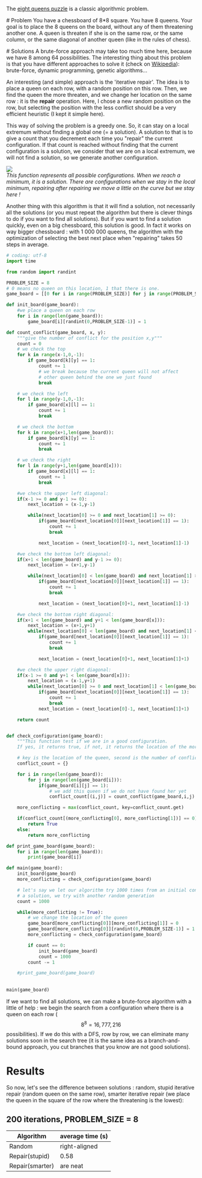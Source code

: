 The [eight queens puzzle](https://en.wikipedia.org/wiki/Eight_queens_puzzle) is a classic algorithmic problem.

# Problem
You have a chessboard of 8*8 square. You have 8 queens. Your goal is to place the 8 queens on the board, without any of them threatening another one. A queen is threaten if she is on the same row, or the same column, or the same diagonal of another queen (like in the rules of chess).

# Solutions
A brute-force approach may take too much time here, because we have 8 among 64 possibilities. The interesting thing about this problem is that you have different approaches to solve it (check on [Wikipedia](https://en.wikipedia.org/wiki/Eight_queens_puzzle)): brute-force, dynamic programming, genetic algorithms...

An interesting (and simple) approach is the 'iterative repair'. The idea is to place a queen on each row, with a random position on this row. Then, we find the queen the more threaten, and we change her location on the same row : it is the **repair** operation. Here, I chose a new random position on the row, but selecting the position with the less conflict should be a very efficient heuristic (I kept it simple here).

This way of solving the problem is a greedy one. So, it can stay on a local extremum without finding a global one (= a solution). A solution to that is to give a count that you decrement each time you "repair" the current configuration. If that count is reached without finding that the current configuration is a solution, we consider that we are on a local extremum, we will not find a solution, so we generate another configuration.

![](https://raw.githubusercontent.com/Romathonat/vulgaireDevEntries/master/eightQueensPuzzle/localmaxmin.png)  
*This function represents all possible configurations. When we reach a minimum, it is a solution. There are configurations when we stay in the local minimum, repairing after repairing we move a little on the curve but we stay here !*

Another thing with this algorithm is that it will find a solution, not necessarily all the solutions (or you must  repeat the algorithm but there is clever things to do if you want to find all solutions). But if you want to find a solution quickly, even on a big chessboard, this solution is good. In fact it works on way bigger chessboard : with 1 000 000 queens, the algorithm with the optimization of selecting the best next place when "repairing" takes 50 steps in average.

```python
# coding: utf-8
import time

from random import randint

PROBLEM_SIZE = 8
# 0 means no queen on this location, 1 that there is one.
game_board = [[0 for i in range(PROBLEM_SIZE)] for j in range(PROBLEM_SIZE)]

def init_board(game_board):
    #we place a queen on each row
    for i in range(len(game_board)):
        game_board[i][randint(0,PROBLEM_SIZE-1)] = 1

def count_conflict(game_board, x, y):
    """give the number of conflict for the position x,y"""
    count = 0
    # we check the top
    for k in range(x-1,0,-1):
        if game_board[k][y] == 1:
            count += 1
            # we break because the current queen will not affect
            # other queen behind the one we just found
            break

    # we check the left
    for l in range(y-1,0,-1):
        if game_board[x][l] == 1:
            count += 1
            break

    # we check the bottom
    for k in range(x+1,len(game_board)):
        if game_board[k][y] == 1:
            count += 1
            break

    # we check the right
    for l in range(y+1,len(game_board[x])):
        if game_board[x][l] == 1:
            count += 1
            break

    #we check the upper left diagonal:
    if(x-1 >= 0 and y-1 >= 0):
        next_location = (x-1,y-1)

        while(next_location[0] >= 0 and next_location[1] >= 0):
            if(game_board[next_location[0]][next_location[1]] == 1):
                count += 1
                break

            next_location = (next_location[0]-1, next_location[1]-1)

    #we check the bottom left diagonal:
    if(x+1 < len(game_board) and y-1 >= 0):
        next_location = (x+1,y-1)

        while(next_location[0] < len(game_board) and next_location[1] >= 0):
            if(game_board[next_location[0]][next_location[1]] == 1):
                count += 1
                break

            next_location = (next_location[0]+1, next_location[1]-1)

    #we check the bottom right diagonal:
    if(x+1 < len(game_board) and y+1 < len(game_board[x])):
        next_location = (x+1,y+1)
        while(next_location[0] < len(game_board) and next_location[1] < len(game_board[x])):
            if(game_board[next_location[0]][next_location[1]] == 1):
                count += 1
                break

            next_location = (next_location[0]+1, next_location[1]+1)

    #we check the upper right diagonal:
    if(x-1 >= 0 and y+1 < len(game_board[x])):
        next_location = (x-1,y+1)
        while(next_location[0] >= 0 and next_location[1] < len(game_board[x])):
            if(game_board[next_location[0]][next_location[1]] == 1):
                count += 1
                break
            next_location = (next_location[0]-1, next_location[1]+1)

    return count


def check_configuration(game_board):
    """This function test if we are in a good configuration.
    If yes, it returns true, if not, it returns the location of the more conflicting queen """

    # key is the location of the queen, second is the number of conflict
    conflict_count = {}

    for i in range(len(game_board)):
        for j in range(len(game_board[i])):
            if(game_board[i][j] == 1):
                # we add this queen if we do not have found her yet
                conflict_count[(i,j)] = count_conflict(game_board,i,j)

    more_conflicting = max(conflict_count, key=conflict_count.get)

    if(conflict_count[(more_conflicting[0], more_conflicting[1])] == 0):
        return True
    else:
        return more_conflicting

def print_game_board(game_board):
    for i in range(len(game_board)):
        print(game_board[i])

def main(game_board):
    init_board(game_board)
    more_conflicting = check_configuration(game_board)

    # let's say we let our algorithm try 1000 times from an initial configuration. If we can't find
    # a solution, we try with another random generation
    count = 1000

    while(more_conflicting != True):
        # we change the location of the queen
        game_board[more_conflicting[0]][more_conflicting[1]] = 0
        game_board[more_conflicting[0]][randint(0,PROBLEM_SIZE-1)] = 1
        more_conflicting = check_configuration(game_board)

        if count == 0:
            init_board(game_board)
            count = 1000
        count -= 1

    #print_game_board(game_board)
    
    
main(game_board)
```
If we want to find all solutions, we can make a brute-force algorithm with a little of help : we begin the search from a configuration where there is a queen on each row ($$8^8 = 16,777,216$$ possibilities). If we do this with a DFS, row by row, we can eliminate many solutions soon in the search tree (it is the same idea as a branch-and-bound approach, you cut branches that you know are not good solutions).

# Results 
So now, let's see the difference between solutions : random, stupid iterative repair (random queen on the same row), smarter iterative repair (we place the queen in the square of the row where the threatening is the lowest):

## 200 iterations, PROBLEM_SIZE = 8

| Algorithm      | average time (s)  |       
| ------------- | -------------  |
| Random      | right-aligned  |
| Repair(stupid)     | 0.58  |    
| Repair(smarter) | are neat  |   


